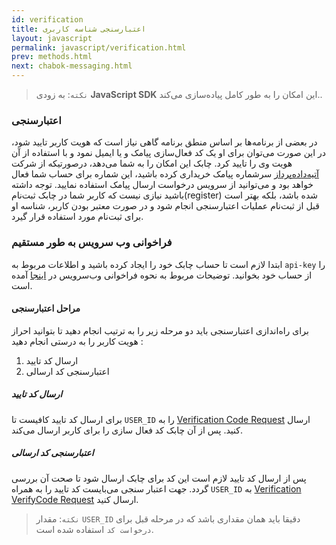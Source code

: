 ```yaml
---
id: verification
title: اعتبارسنجی شناسه کاربری
layout: javascript
permalink: javascript/verification.html
prev: methods.html
next: chabok-messaging.html
---
```


> `نکته`: به زودی **JavaScript SDK** این امکان را به طور کامل پیاده‌سازی می‌کند..

### اعتبارسنجی

در بعضی از برنامه‌ها بر اساس منطق برنامه گاهی نیاز است که هویت کاربر تایید شود، در این صورت می‌توان برای او یک کد فعال‌سازی پیامک و یا ایمیل نمود و با استفاده از آن هویت وی را تایید کرد. چابک این امکان را به شما می‌دهد، درصورتیکه از شرکت [آتیه‌داده‌پرداز](http://www.adpdigital.com) سرشماره پیامک خریداری کرده باشید، این شماره برای حساب شما فعال خواهد بود و می‌توانید از سرویس درخواست ارسال پیامک استفاده نمایید. توجه داشته باشید نیازی نیست که کاربر شما در چابک ثبت‌نام(register) شده باشد، بلکه بهتر است قبل از ثبت‌نام عملیات اعتبارسنجی انجام شود و در صورت معتبر بودن کاربر، شناسه او برای ثبت‌نام مورد استفاده قرار گیرد.

### فراخوانی وب سرویس به طور مستقیم

ابتدا لازم است تا حساب چابک خود را ایجاد کرده باشید و اطلاعات مربوط به `api-key` را از حساب خود بخوانید. توضیحات مربوط به نحوه فراخوانی وب‌سرویس در [اینجا](https://api.doc.chabokpush.com/#/Verification) آمده است.


#### مراحل اعتبارسنجی
برای راه‌اندازی اعتبارسنجی باید دو مرحله زیر را به ترتیب انجام دهید تا بتوانید احراز هویت کاربر را به درستی انجام دهید :

1. ارسال کد تایید
2. اعتبارسنجی کد ارسالی

##### ارسال کد تایید
  برای ارسال کد تایید کافیست تا `USER_ID` را به  [Verification Code Request](https://api.doc.chabokpush.com/#/Verification/Verification_requestVerificationCode)  ارسال کنید. پس از آن چابک کد فعال سازی را برای کاربر ارسال می‌کند.
 
##### اعتبارسنجی کد ارسالی 
 پس از ارسال کد تایید لازم است این کد برای چابک ارسال شود تا صحت آن بررسی گردد. جهت اعتبار سنجی می‌بایست کد تایید را به همراه `USER_ID` به [Verification VerifyCode Request](https://api.doc.chabokpush.com/#/Verification/Verification_verifyCode) ارسال کنید. 

>  `نکته`: مقدار `USER_ID`  دقیقا باید همان مقداری باشد که در مرحله قبل  برای `درخواست کد` استفاده شده است.
